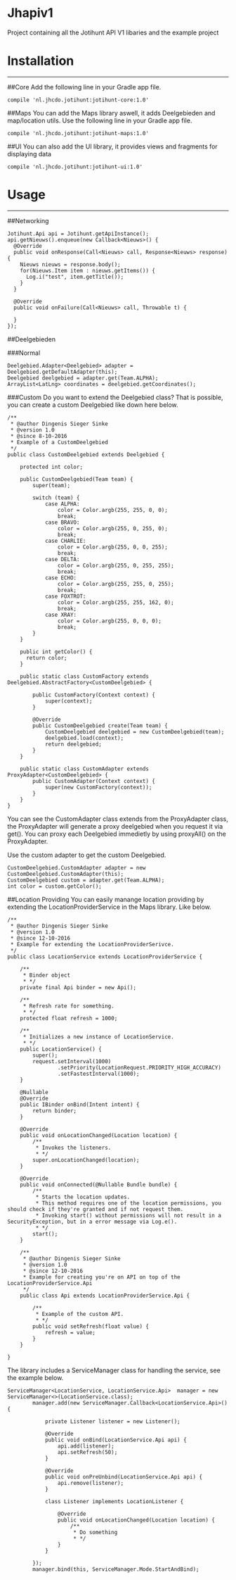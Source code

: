 # Jhapiv1
Project containing all the Jotihunt API V1 libaries and the example project

# Installation
--------
##Core
Add the following line in your Gradle app file.

```
compile 'nl.jhcdo.jotihunt:jotihunt-core:1.0'
```
##Maps
You can add the Maps library aswell, it adds Deelgebieden and map/location utils. Use the following line in your Gradle app file.

```
compile 'nl.jhcdo.jotihunt:jotihunt-maps:1.0'
```
##UI
You can also add the UI library, it provides views and fragments for displaying data

```
compile 'nl.jhcdo.jotihunt:jotihunt-ui:1.0'
```
# Usage
--------

##Networking
```
Jotihunt.Api api = Jotihunt.getApiInstance();
api.getNieuws().enqueue(new Callback<Nieuws>() {
  @Override
  public void onResponse(Call<Nieuws> call, Response<Nieuws> response) {
    Nieuws nieuws = response.body();
    for(Nieuws.Item item : nieuws.getItems()) {
      Log.i("test", item.getTitle());
    }    
  }

  @Override
  public void onFailure(Call<Nieuws> call, Throwable t) {
   
  }
});
```

##Deelgebieden

###Normal
```
Deelgebied.Adapter<Deelgebied> adapter = Deelgebied.getDefaultAdapter(this);
Deelgebied deelgebied = adapter.get(Team.ALPHA);
ArrayList<LatLng> coordinates = deelgebied.getCoordinates();
```

###Custom
Do you want to extend the Deelgebied class? That is possible, you can create a custom Deelgebied like down here below.
```
/**
 * @author Dingenis Sieger Sinke
 * @version 1.0
 * @since 8-10-2016
 * Example of a CustomDeelgebied 
 */
public class CustomDeelgebied extends Deelgebied {

    protected int color;

    public CustomDeelgebied(Team team) {
        super(team);

        switch (team) {
            case ALPHA:
                color = Color.argb(255, 255, 0, 0);
                break;
            case BRAVO:
                color = Color.argb(255, 0, 255, 0);
                break;
            case CHARLIE:
                color = Color.argb(255, 0, 0, 255);
                break;
            case DELTA:
                color = Color.argb(255, 0, 255, 255);
                break;
            case ECHO:
                color = Color.argb(255, 255, 0, 255);
                break;
            case FOXTROT:
                color = Color.argb(255, 255, 162, 0);
                break;
            case XRAY:
                color = Color.argb(255, 0, 0, 0);
                break;
        }
    }
    
    public int getColor() {
      return color;
    }

    public static class CustomFactory extends Deelgebied.AbstractFactory<CustomDeelgebied> {

        public CustomFactory(Context context) {
            super(context);
        }

        @Override
        public CustomDeelgebied create(Team team) {
            CustomDeelgebied deelgebied = new CustomDeelgebied(team);
            deelgebied.load(context);
            return deelgebied;
        }
    }

    public static class CustomAdapter extends ProxyAdapter<CustomDeelgebied> {
        public CustomAdapter(Context context) {
            super(new CustomFactory(context));
        }
    }
}
```
You can see the CustomAdapter class extends from the ProxyAdapter class, the ProxyAdapter will generate a proxy deelgebied when you request it via get(). You can proxy each Deelgebied immedietly by using proxyAll() on the ProxyAdapter.

Use the custom adapter to get the custom Deelgebied.

```
CustomDeelgebied.CustomAdapter adapter = new CustomDeelgebied.CustomAdapter(this);
CustomDeelgebied custom = adapter.get(Team.ALPHA);
int color = custom.getColor();
```
##Location Providing
You can easily manange location providing by extending the LocationProviderService in the Maps library. Like below.

```
/**
 * @author Dingenis Sieger Sinke
 * @version 1.0
 * @since 12-10-2016
 * Example for extending the LocationProviderSerivce.
 */
public class LocationService extends LocationProviderService {

    /**
     * Binder object
     * */
    private final Api binder = new Api();

    /**
     * Refresh rate for something.
     * */
    protected float refresh = 1000;

    /**
     * Initializes a new instance of LocationService.
     * */
    public LocationService() {
        super();
        request.setInterval(1000)
                .setPriority(LocationRequest.PRIORITY_HIGH_ACCURACY)
                .setFastestInterval(1000);
    }

    @Nullable
    @Override
    public IBinder onBind(Intent intent) {
        return binder;
    }

    @Override
    public void onLocationChanged(Location location) {
        /**
         * Invokes the listeners.
         * */
        super.onLocationChanged(location);
    }

    @Override
    public void onConnected(@Nullable Bundle bundle) {
        /**
         * Starts the location updates.
         * This method requires one of the location permissions, you should check if they're granted and if not request them.
         * Invoking start() without permissions will not result in a SecurityException, but in a error message via Log.e().
         * */
        start();
    }

    /**
     * @author Dingenis Sieger Sinke
     * @version 1.0
     * @since 12-10-2016
     * Example for creating you're on API on top of the LocationProviderService.Api
     */
    public class Api extends LocationProviderService.Api {

        /**
         * Example of the custom API.
         * */
        public void setRefresh(float value) {
            refresh = value;
        }
    }

}

```
The library includes a ServiceManager class for handling the service, see the example below.
```
ServiceManager<LocationService, LocationService.Api>  manager = new ServiceManager<>(LocationService.class);
        manager.add(new ServiceManager.Callback<LocationService.Api>() {

            private Listener listener = new Listener();

            @Override
            public void onBind(LocationService.Api api) {
                api.add(listener);
                api.setRefresh(50);
            }

            @Override
            public void onPreUnbind(LocationService.Api api) {
                api.remove(listener);
            }

            class Listener implements LocationListener {

                @Override
                public void onLocationChanged(Location location) {
                    /**
                     * Do something
                     * */
                }
            }

        });
        manager.bind(this, ServiceManager.Mode.StartAndBind);
```

